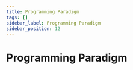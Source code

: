 ```yaml
---
title: Programming Paradigm
tags: []
sidebar_label: Programming Paradigm
sidebar_position: 12
---
```


# Programming Paradigm